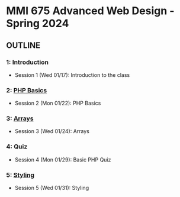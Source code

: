 # MMI 675 Advanced Web Design - Spring 2024

## OUTLINE

### 1: Introduction
* Session 1 (Wed 01/17): Introduction to the class

### 2: [PHP Basics](02)
* Session 2 (Mon 01/22): PHP Basics

### 3: [Arrays](03)
* Session 3 (Wed 01/24): Arrays

### 4: Quiz
* Session 4 (Mon 01/29): Basic PHP Quiz

### 5: [Styling](05)
* Session 5 (Wed 01/31): Styling
